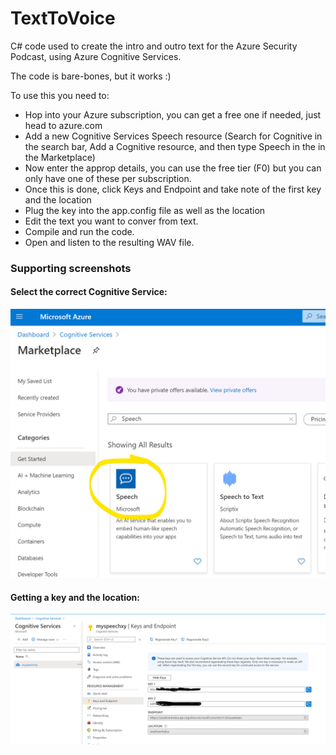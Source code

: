 # TextToVoice
C# code used to create the intro and outro text for the Azure Security Podcast, using Azure Cognitive Services.

The code is bare-bones, but it works :)

To use this you need to:

- Hop into your Azure subscription, you can get a free one if needed, just head to azure.com
- Add a new Cognitive Services Speech resource (Search for Cognitive in the search bar, Add a Cognitive resource, and then type Speech in the in the Marketplace)
- Now enter the approp details, you can use the free tier (F0) but you can only have one of these per subscription.
- Once this is done, click Keys and Endpoint and take note of the first key and the location
- Plug the key into the app.config file as well as the location
- Edit the text you want to conver from text.
- Compile and run the code.
- Open and listen to the resulting WAV file.

### Supporting screenshots

#### Select the correct Cognitive Service:
![](Annotation%202020-05-28%20163246.png)

#### Getting a key and the location:
![](Annotation%202020-05-28%20151438.png)

